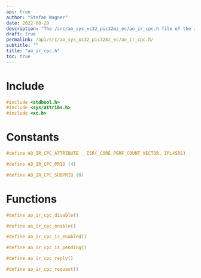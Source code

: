 ```yaml
---
api: true
author: "Stefan Wagner"
date: 2022-08-29
description: "The /src/ao_sys_xc32_pic32mz_ec/ao_ir_cpc.h file of the ao real-time operating system."
draft: true
permalink: /api/src/ao_sys_xc32_pic32mz_ec/ao_ir_cpc.h/
subtitle: ""
title: "ao_ir_cpc.h"
toc: true
---
```


# Include

```c
#include <stdbool.h>
#include <sys/attribs.h>
#include <xc.h>
```

# Constants

```c
#define AO_IR_CPC_ATTRIBUTE __ISR(_CORE_PERF_COUNT_VECTOR, IPL4SRS)
```

```c
#define AO_IR_CPC_PRIO (4)
```

```c
#define AO_IR_CPC_SUBPRIO (0)
```

# Functions

```c
#define ao_ir_cpc_disable()
```

```c
#define ao_ir_cpc_enable()
```

```c
#define ao_ir_cpc_is_enabled()
```

```c
#define ao_ir_cpc_is_pending()
```

```c
#define ao_ir_cpc_reply()
```

```c
#define ao_ir_cpc_request()
```

